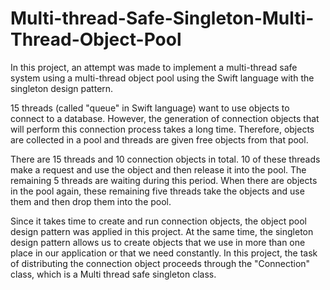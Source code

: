 # Multi-thread-Safe-Singleton-Multi-Thread-Object-Pool
In this project, an attempt was made to implement a multi-thread safe system using a multi-thread object pool using the Swift language with the singleton design pattern.

15 threads (called "queue" in Swift language) want to use objects to connect to a database. However, the generation of connection objects that will perform this connection process takes a long time. Therefore, objects are collected in a pool and threads are given free objects from that pool.

There are 15 threads and 10 connection objects in total. 10 of these threads make a request and use the object and then release it into the pool. The remaining 5 threads are waiting during this period. When there are objects in the pool again, these remaining five threads take the objects and use them and then drop them into the pool.

Since it takes time to create and run connection objects, the object pool design pattern was applied in this project. At the same time, the singleton design pattern allows us to create objects that we use in more than one place in our application or that we need constantly. In this project, the task of distributing the connection object proceeds through the "Connection" class, which is a Multi thread safe singleton class.
